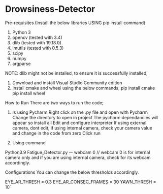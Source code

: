 # Drowsiness-Detector
Pre-requisites (Install the below libraries USING pip install command) 

1. Python 3
2. opencv (tested with 3.4) 
3. dlib	(tested with 19.18.0)
4. imutils (tested with 0.5.3)
5. scipy
6. numpy
7. argparse

NOTE: dlib might not be installed, to ensure it is successfully installed;
1. Download and install Visual Studio Community edition
2. Install cmake and wheel using the below commands;
pip install cmake
pip install wheel




How to Run 
There are two ways to run the code;
1. Is using Pycharm
Right click on the .py file and open with Pycharm
Change the directory to open in project
The pycharm dependancies will appear so install all
Edit and configure interpreter
If using external camera, dont edit, if using internal camera, check your camera value and change in the code from zero
Click run

2. Using command

Python3.9 Fatigue_Detector.py -- webcam 0	  // webcam 0 is for internal camera only and if you are using internal camera, check for its webcam accordingly.


Configurations
You can change the below thresholds accordingly.

EYE_AR_THRESH = 0.3
EYE_AR_CONSEC_FRAMES = 30
YAWN_THRESH = 10`	


